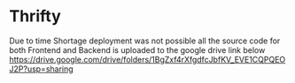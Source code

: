 # Thrifty
Due to time Shortage deployment was not possible all the source code for both Frontend and Backend is uploaded to the google drive link below
https://drive.google.com/drive/folders/1BgZxf4rXfgdfcJbfKV_EVE1CQPQEOJ2P?usp=sharing
